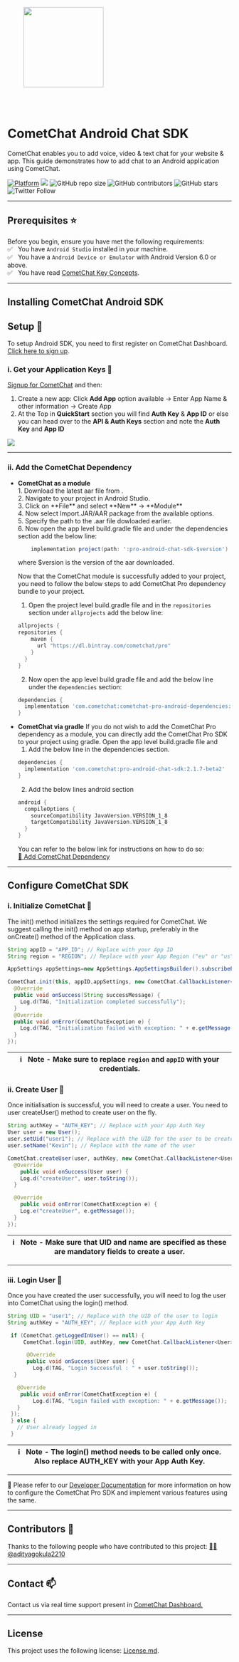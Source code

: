 <div style="width:100%">
<div style="width:100%">
	<div style="width:50%; display:inline-block">
		<p align="center">
		<img style="text-align:center" width="180" height="180" alt="" src="https://avatars2.githubusercontent.com/u/45484907?s=200&v=4">	
		</p>	
	</div>	
</div>
</br>
</br>
</div>

# CometChat Android Chat SDK

CometChat enables you to add voice, video & text chat for your website & app.
This guide demonstrates how to add chat to an Android application using CometChat.


[![Platform](https://img.shields.io/badge/Platform-Android-brightgreen)](#)
<a href=" "> <img src="https://img.shields.io/badge/Version-2.1.7beta2-important" /></a>
![GitHub repo size](https://img.shields.io/github/repo-size/cometchat-pro/android-chat-sdk)
![GitHub contributors](https://img.shields.io/github/contributors/cometchat-pro/android-chat-sdk)
![GitHub stars](https://img.shields.io/github/stars/cometchat-pro/android-chat-sdk?style=social)
![Twitter Follow](https://img.shields.io/twitter/follow/cometchat?style=social)
<hr/>


## Prerequisites :star:
Before you begin, ensure you have met the following requirements:<br/>
 ✅ &nbsp; You have `Android Studio` installed in your machine.<br/>
 ✅ &nbsp; You have a `Android Device or Emulator` with Android Version 6.0 or above.<br/>
 ✅ &nbsp; You have read [CometChat Key Concepts](https://prodocs.cometchat.com/docs/concepts).<br/>

<hr/>

## Installing CometChat Android SDK
## Setup :wrench:

To setup Android SDK, you  need to first register on CometChat Dashboard. [Click here to sign up](https://app.cometchat.com/login).

### i. Get your Application Keys :key:

<a href="https://app.cometchat.io" target="_blank">Signup for CometChat</a> and then:

1. Create a new app: Click **Add App** option available  →  Enter App Name & other information  → Create App
2. At the Top in **QuickStart** section you will find **Auth Key** & **App ID** or else you can head over to the **API & Auth Keys** section and note the **Auth Key** and **App ID**
<img align="center" src="https://files.readme.io/4b771c5-qs_copy.jpg"/>

<hr/>

### ii. Add the CometChat Dependency
<ul>
<li>
<b>CometChat as a module</b><br/>
1. Download the latest aar file from .<br/>
2. Navigate to your project in Android Studio.<br/>
3. Click on **File** and select **New** -> **Module**<br/>
4. Now select Import.JAR/AAR package from the available options.<br/>
5. Specify the path to the .aar file dowloaded earlier.<br/>
6. Now open the app level build.gradle file and under the dependencies section add the below line:<br/>

```groovy
	implementation project(path: ':pro-android-chat-sdk-$version')
```
where $version is the version of the aar downloaded.

Now that the CometChat module is successfully added to your project, you need to follow the below steps to add CometChat Pro dependency bundle to your project.

1. Open the project level build.gradle file and in the `repositories` section under `allprojects` add the below line:

``` groovy
allprojects {
repositories {
    maven {
      url "https://dl.bintray.com/cometchat/pro"
    }
  }
}
```
2. Now open the app level build.gradle file and add the below line under the `dependencies` section:

``` groovy
dependencies {
  implementation 'com.cometchat:cometchat-pro-android-dependencies:2.1.7-beta2'
}
```
</li><li>
<b>CometChat via gradle</b>
If you do not wish to add the CometChat Pro dependency as a module, you can directly add the CometChat Pro SDK to your project using gradle.
Open the app level build.gradle file and <br/>

1. Add the below line in the dependencies section.

```groovy
dependencies {
  implementation 'com.cometchat:pro-android-chat-sdk:2.1.7-beta2'
}
```
2. Add the below lines android section

```groovy
android {
  compileOptions {
    sourceCompatibility JavaVersion.VERSION_1_8
    targetCompatibility JavaVersion.VERSION_1_8
  }
}
```
 You can refer to the below link for instructions on how to do so:<br/>
[📝 Add CometChat Dependency](https://prodocs.cometchat.com/docs/android-quick-start#section-add-the-cometchat-dependency)
</li>
</ul>
<hr/>

## Configure CometChat SDK

### i. Initialize CometChat 🌟
The init() method initializes the settings required for CometChat. We suggest calling the init() method on app startup, preferably in the onCreate() method of the Application class.

```java
String appID = "APP_ID"; // Replace with your App ID
String region = "REGION"; // Replace with your App Region ("eu" or "us")

AppSettings appSettings=new AppSettings.AppSettingsBuilder().subscribePresenceForAllUsers().setRegion(region).build();

CometChat.init(this, appID,appSettings, new CometChat.CallbackListener<String>() {
  @Override
  public void onSuccess(String successMessage) {
    Log.d(TAG, "Initialization completed successfully");
  }
  @Override
  public void onError(CometChatException e) {
    Log.d(TAG, "Initialization failed with exception: " + e.getMessage());
  }
});
```

| :information_source: &nbsp; <b> Note - Make sure to replace `region` and `appID` with your credentials.</b> |
|------------------------------------------------------------------------------------------------------------|

### ii. Create User 👤
Once initialisation is successful, you will need to create a user. You need to user createUser() method to create user on the fly.
```java
String authKey = "AUTH_KEY"; // Replace with your App Auth Key
User user = new User();
user.setUid("user1"); // Replace with the UID for the user to be created
user.setName("Kevin"); // Replace with the name of the user

CometChat.createUser(user, authKey, new CometChat.CallbackListener<User>() {
  @Override
    public void onSuccess(User user) {
    Log.d("createUser", user.toString());
  }

  @Override
    public void onError(CometChatException e) {
    Log.e("createUser", e.getMessage());
  }
});
```

| :information_source: &nbsp; <b>Note -  Make sure that UID and name are specified as these are mandatory fields to create a user.</b> |
|------------------------------------------------------------------------------------------------------------|

<hr/>

### iii. Login User 👤
Once you have created the user successfully, you will need to log the user into CometChat using the login() method.
```java
String UID = "user1"; // Replace with the UID of the user to login
String authKey = "AUTH_KEY"; // Replace with your App Auth Key

 if (CometChat.getLoggedInUser() == null) {
     CometChat.login(UID, authKey, new CometChat.CallbackListener<User>() {

      @Override
      public void onSuccess(User user) {
        Log.d(TAG, "Login Successful : " + user.toString());
  }

   @Override
    public void onError(CometChatException e) {
        Log.d(TAG, "Login failed with exception: " + e.getMessage());
   }
 });
 } else {
   // User already logged in
 }
```

| :information_source: &nbsp; <b>Note - The login() method needs to be called only once. Also replace AUTH_KEY with your App Auth Key.</b> |
|------------------------------------------------------------------------------------------------------------|

<hr/>

📝 Please refer to our [Developer Documentation](https://prodocs.cometchat.com/docs/android-quick-start) for more information on how to configure the CometChat Pro SDK and implement various features using the same.

<hr/>


## Contributors :clap:
Thanks to the following people who have contributed to this project:
[👨‍💻 @adityagokula2210](https://github.com/adityagokula2210) 

<hr/>

## Contact :mailbox:
Contact us via real time support present in [CometChat Dashboard.](https://app.cometchat.io/)
<hr/>

## License

This project uses the following license: [License.md](LICENSE).
